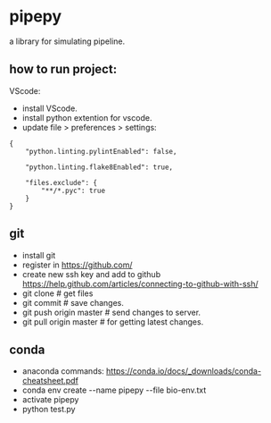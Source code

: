 # pipepy #
a library for simulating pipeline.
## how to run project: ##
VScode:
* install VScode.
* install python extention for vscode.
* update file > preferences > settings:
```
{
    "python.linting.pylintEnabled": false,

    "python.linting.flake8Enabled": true,

    "files.exclude": {
        "**/*.pyc": true
    }
}
```

## git ##
* install git
* register in https://github.com/
* create new ssh key and add to github https://help.github.com/articles/connecting-to-github-with-ssh/
* git clone <REPOSITORY ADDRESS> # get files 
* git commit # save changes.
* git push origin master # send changes to server.
* git pull origin master # for getting latest changes.


## conda ##
* anaconda commands: https://conda.io/docs/_downloads/conda-cheatsheet.pdf
* conda env create --name pipepy --file bio-env.txt 
* activate pipepy
* python test.py
